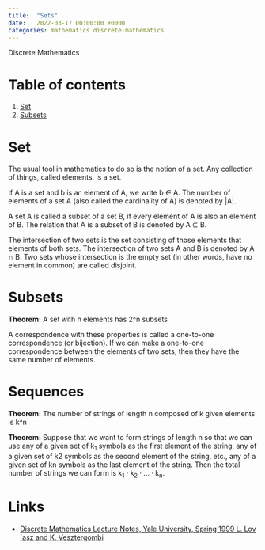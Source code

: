 ```yaml
---
title:  "Sets"
date:   2022-03-17 00:00:00 +0000
categories: mathematics discrete-mathematics
---
```


Discrete Mathematics

# Table of contents
1. [Set](#Set)
1. [Subsets](#Subsets)

# Set

The usual tool in mathematics to do so is the notion of a set. Any collection of things, called elements, is a set.

If A is a set and b is an element of A, we write b ∈ A. The number of elements of a set A (also called the cardinality of A) is denoted by |A|.

A set A is called a subset of a set B, if every element of A is also an element of B.
The relation that A is a subset of B is denoted by A ⊆ B.

The intersection of two sets is the set consisting of those elements that elements of both sets. The intersection of two sets A and B is denoted by A ∩ B.
Two sets whose intersection is the empty set (in other words, have no element in common) are called disjoint.

# Subsets

**Theorem:** A set with n elements has 2^n subsets

A correspondence with these properties is called a one-to-one correspondence (or bijection). If we can make a one-to-one correspondence between the elements of two sets, then
they have the same number of elements.

# Sequences

**Theorem:** The number of strings of length n composed of k given elements is k^n

**Theorem:** Suppose that we want to form strings of length n so that we can use any of
a given set of k<sub>1</sub> symbols as the first element of the string, any of a given set of k2 symbols
as the second element of the string, etc., any of a given set of kn symbols as the last element
of the string. Then the total number of strings we can form is k<sub>1</sub> · k<sub>2</sub> · ... · k<sub>n</sub>.

# Links
* [Discrete Mathematics Lecture Notes, Yale University, Spring 1999 L. Lov´asz and K. Vesztergombi](https://cims.nyu.edu/~regev/teaching/discrete_math_fall_2005/dmbook.pdf)

